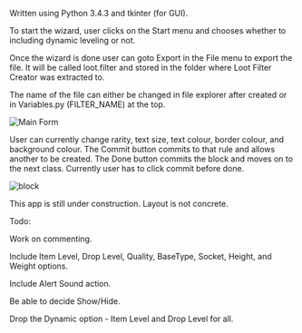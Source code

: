 Written using Python 3.4.3 and tkinter (for GUI).

To start the wizard, user clicks on the Start menu and chooses whether to including dynamic leveling or not.

Once the wizard is done user can goto Export in the File menu to export the file. It will be called loot.filter and stored in the folder where Loot Filter Creator was extracted to.

The name of the file can either be changed in file explorer after created or in Variables.py (FILTER_NAME) at the top.

![Main Form](https://cloud.githubusercontent.com/assets/7481680/20274895/54e33ff0-aa64-11e6-9602-23be3117898e.png)

User can currently change rarity, text size, text colour, border colour, and background colour. The Commit button commits to that rule and allows another to be created. The Done button commits the block and moves on to the next class. Currently user has to click commit before done.

![block](https://cloud.githubusercontent.com/assets/7481680/20327149/e5592f4a-ab59-11e6-939a-55392f0568b1.png)

This app is still under construction. Layout is not concrete.

Todo:

Work on commenting.

Include Item Level, Drop Level, Quality,  BaseType, Socket, Height, and Weight options.

Include Alert Sound action.

Be able to decide Show/Hide.

Drop the Dynamic option - Item Level and Drop Level for all.
